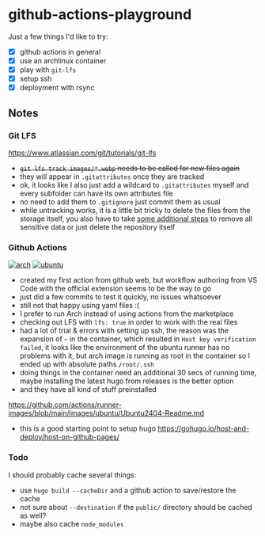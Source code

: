 # github-actions-playground

Just a few things I'd like to try:

- [x] github actions in general
- [x] use an archlinux container
- [x] play with `git-lfs`
- [x] setup ssh
- [x] deployment with rsync

## Notes

### Git LFS

https://www.atlassian.com/git/tutorials/git-lfs

- ~~`git lfs track images/*.webp` needs to be called for new files again~~
- they will appear in `.gitattributes` once they are tracked
- ok, it looks like I also just add a wildcard to `.gitattributes` myself and every subfolder can have its own attributes file
- no need to add them to `.gitignore` just commit them as usual
- while untracking works, it is a little bit tricky to delete the files from the storage itself,
  you also have to take [some additional steps](https://docs.github.com/en/authentication/keeping-your-account-and-data-secure/removing-sensitive-data-from-a-repository)
  to remove all sensitive data or just delete the repository itself

### Github Actions

[![arch](https://github.com/kllmanu/github-actions-playground/actions/workflows/arch.yml/badge.svg)](https://github.com/kllmanu/github-actions-playground/actions/workflows/arch.yml)
[![ubuntu](https://github.com/kllmanu/github-actions-playground/actions/workflows/ubuntu.yml/badge.svg)](https://github.com/kllmanu/github-actions-playground/actions/workflows/ubuntu.yml)

- created my first action from github web, but workflow authoring from VS Code with the official extension seems to be the way to go
- just did a few commits to test it quickly, no issues whatsoever
- still not that happy using yaml files :(
- I prefer to run Arch instead of using actions from the marketplace
- checking out LFS with `lfs: true` in order to work with the real files
- had a lot of trial & errors with setting up ssh, the reason was the expansion of `~` in the container, which resulted in `Host key verification failed`, it looks like the environment of the ubuntu runner has no problems with it, but arch image is running as root in the container so I ended up with absolute paths `/root/.ssh`
- doing things in the container need an additional 30 secs of running time, maybe installing the latest hugo from releases is the better option
- and they have all kind of stuff preinstalled

https://github.com/actions/runner-images/blob/main/images/ubuntu/Ubuntu2404-Readme.md

- this is a good starting point to setup hugo https://gohugo.io/host-and-deploy/host-on-github-pages/

### Todo

I should probably cache several things:

- use `hugo build --cacheDir` and a github action to save/restore the cache
- not sure about `--destination` if the `public/` directory should be cached as well?
- maybe also cache `node_modules`